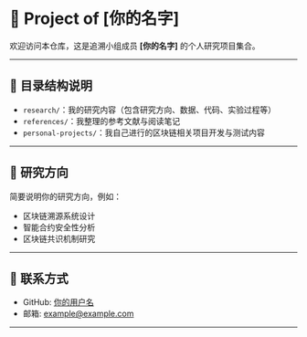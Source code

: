 # 🧪 Project of [你的名字]

欢迎访问本仓库，这是追溯小组成员 **[你的名字]** 的个人研究项目集合。

---

## 📁 目录结构说明

- `research/`：我的研究内容（包含研究方向、数据、代码、实验过程等）
- `references/`：我整理的参考文献与阅读笔记
- `personal-projects/`：我自己进行的区块链相关项目开发与测试内容

---

## 🎯 研究方向

简要说明你的研究方向，例如：

- 区块链溯源系统设计
- 智能合约安全性分析
- 区块链共识机制研究

---

## 🔗 联系方式

- GitHub: [你的用户名](https://github.com/你的用户名)
- 邮箱: example@example.com

---

